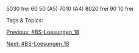 5030 frei
60 50 (A5)
7010 (A4)
8020 frei
90 10 frei

   Tags & Topics:
   

[Previous: #BS-Loesungen_18](BS-Loesungen_18.md)

[Next: #BS-Loesungen_18](BS-Loesungen_18.md)